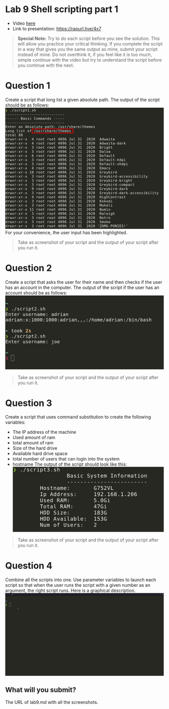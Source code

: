 

# Lab 9 Shell scripting part 1

* Video [here](https://youtu.be/aJCx-X42Mko)
* Link to presentation: https://rapurl.live/4x7

> **Special Note:** Try to do each script before you see the solution. This will allow you practice your critical thinking. If you complete the script in a way that gives you the same output as mine, submit your script instead of mine. Do not overthink it, if you feel like it is too much, simple continue with the video but try to understand the script before you continue with the next.

# Question 1
Create a script that long list a given absolute path. The output of the script should be as follows: <br>
![img](/assets/lab9-1.png) <br>
For your convenience, the user input has been highlighted.
> Take as screenshot of your script and the output of your script after you run it.

# Question 2
Create a script that asks the user for their name and then checks if the user has an account in the computer.
The output of the script if the user has an account should be as follows:<br>
![img2](/assets/lab9-2.png)<br>
> Take as screenshot of your script and the output of your script after you run it.

# Question 3
Create a script that uses command substitution to create the following variables:
* The IP address of the machine
* Used amount of ram
* total amount of ram
* Size of the hard drive
* Available hard drive space
* total number of users that can login into the system
* hostname
The output of the script should look like this:<br>
![img3](/assets/lab9-3.png)<br>

 > Take as screenshot of your script and the output of your script after you run it.

# Question 4
Combine all the scripts into one. Use parameter variables to launch each script so that when the user runs the script with a given number as an argument, the right script runs. Here is a graphical description.<br>
![img4](/assets/lab9-4.gif)<br>

## What will you submit?
The URL of lab9.md with all the screenshots.